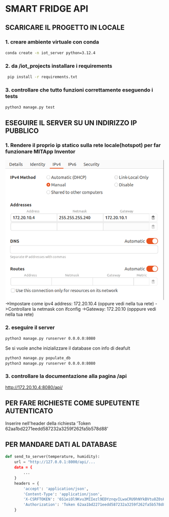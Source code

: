 # SMART FRIDGE API

## SCARICARE IL PROGETTO IN LOCALE

### 1. creare ambiente virtuale con conda

```bash
conda create -n iot_server python=3.12.4
```

### 2. da /iot_projects installare i requirements

```bash
 pip install -r requirements.txt
```

### 3. controllare che tutto funzioni correttamente eseguendo i tests

```bash
python3 manage.py test
```

## ESEGUIRE IL SERVER SU UN INDIRIZZO IP PUBBLICO

### 1. Rendere il proprio ip statico sulla rete locale(hotspot) per far funzionare MITApp Inventor

<img src="readme_resources/static_ipv4.png" alt="Come assegnare ipv4 fisso al proprio pc dalle impostazioni (Ubuntu)" width="600">
<br>
->Impostare come ipv4 address: 172.20.10.4 (oppure vedi nella tua rete)
->Controllare la netmask con ifconfig  
->Gateway: 172.20.10 (opppure vedi nella tua rete)

### 2. eseguire il server

```bash
python3 manage.py runserver 0.0.0.0:8080
```

Se si vuole anche inizializzare il database con info di deafult

```bash
python3 manage.py populate_db
python3 manage.py runserver 0.0.0.0:8080
```

### 3. controllare la documentazione alla pagina /api

http://172.20.10.4:8080/api/

## PER FARE RICHIESTE COME SUPEUTENTE AUTENTICATO

Inserire nell'header della richiesta 'Token 62aa1bd2271eedd587232a3259f262fa5b578d88'

## PER MANDARE DATI AL DATABASE

```python
def send_to_server(temperature, humidity):
    url = "http://127.0.0.1:8000/api/...
    data = {
        ...
    }
    headers = {
        'accept': 'application/json',
        'Content-Type': 'application/json',
        'X-CSRFTOKEN': '6S1eiOl9Kvu3MIIezl9EDYznqvILwaCRU9hNYkBVtu8Z0sH6NMTBkHp3ZAfrnqdS',
        'Authorization': 'Token 62aa1bd2271eedd587232a3259f262fa5b578d88'
    }
```
